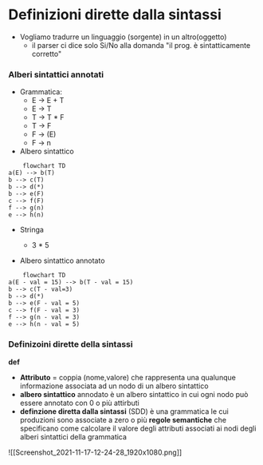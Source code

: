 # Definizioni dirette dalla sintassi

- Vogliamo tradurre un linguaggio (sorgente) in un altro(oggetto)
	- il parser ci dice solo Si/No alla domanda "il prog. è sintatticamente corretto"

### Alberi sintattici annotati 
- Grammatica:
	- E -> E + T
	- E -> T
	- T -> T \* F
	- T -> F
	- F -> (E)
	- F -> n
- Albero sintattico
```mermaid 
	flowchart TD
a(E) --> b(T)
b --> c(T)
b --> d(*)
b --> e(F)
c --> f(F)
f --> g(n)
e --> h(n)
````
- Stringa
	- 3 \* 5

- Albero sintattico annotato

```mermaid 
	flowchart TD
a(E - val = 15) --> b(T - val = 15)
b --> c(T - val=3)
b --> d(*)
b --> e(F - val = 5)
c --> f(F - val = 3)
f --> g(n - val = 3)
e --> h(n - val = 5)
````

### Definizoini dirette della sintassi
**def**
- **Attributo** = coppia (nome,valore) che rappresenta una qualunque informazione associata ad un nodo di un albero sintattico
- **albero sintattico** annodato è un albero sintattico in cui ogni nodo può essere annotato con 0 o più attirbuti
- **definzione diretta dalla sintassi** (SDD) è una grammatica le cui produzioni sono associate a zero o più **regole semantiche** che specificano come calcolare il valore degli attributi associati ai nodi degli alberi sintattici della grammatica

![[Screenshot_2021-11-17-12-24-28_1920x1080.png]]
